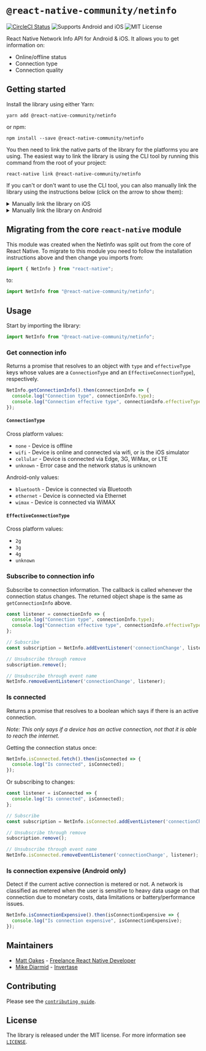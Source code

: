 
# `@react-native-community/netinfo`

[![CircleCI Status](https://img.shields.io/circleci/project/github/react-native-community/react-native-netinfo/master.svg)](https://circleci.com/gh/react-native-community/workflows/react-native-netinfo/tree/master) ![Supports Android and iOS](https://img.shields.io/badge/platforms-android%20|%20ios-lightgrey.svg) ![MIT License](https://img.shields.io/npm/l/@react-native-community/netinfo.svg)

React Native Network Info API for Android & iOS. It allows you to get information on:

* Online/offline status
* Connection type
* Connection quality

## Getting started
Install the library using either Yarn:

```
yarn add @react-native-community/netinfo
```

or npm:

```
npm install --save @react-native-community/netinfo
```

You then need to link the native parts of the library for the platforms you are using. The easiest way to link the library is using the CLI tool by running this command from the root of your project:

```
react-native link @react-native-community/netinfo
```

If you can't or don't want to use the CLI tool, you can also manually link the library using the instructions below (click on the arrow to show them):

<details>
<summary>Manually link the library on iOS</summary>

Either follow the [instructions in the React Native documentation](https://facebook.github.io/react-native/docs/linking-libraries-ios#manual-linking) to manually link the framework or link using [Cocoapods](https://cocoapods.org) by adding this to your `Podfile`:

```ruby
pod 'react-native-netinfo', :path => '../node_modules/@react-native-community/netinfo'
```

</details>

<details>
<summary>Manually link the library on Android</summary>

Make the following changes:

#### `android/settings.gradle`
```groovy
include ':react-native-community-netinfo'
project(':react-native-community-netinfo').projectDir = new File(rootProject.projectDir, '../node_modules/@react-native-community/netinfo/android')
```

#### `android/app/build.gradle`
```groovy
dependencies {
   ...
   implementation project(':react-native-community-netinfo')
}
```

#### `android/app/src/main/.../MainApplication.java`
On top, where imports are:

```java
import com.reactnativecommunity.netinfo.NetInfoPackage;
```

Add the `RNLocationPackage` class to your list of exported packages.

```java
@Override
protected List<ReactPackage> getPackages() {
    return Arrays.asList(
            new MainReactPackage(),
            new NetInfoPackage()
    );
}
```
</details>

## Migrating from the core `react-native` module
This module was created when the NetInfo was split out from the core of React Native. To migrate to this module you need to follow the installation instructions above and then change you imports from:

```javascript
import { NetInfo } from "react-native";
```

to:

```javascript
import NetInfo from "@react-native-community/netinfo";
```

## Usage
Start by importing the library:

```javascript
import NetInfo from "@react-native-community/netinfo";
```

### Get connection info
Returns a promise that resolves to an object with `type` and `effectiveType` keys whose values are a `ConnectionType` and an `EffectiveConnectionType`), respectively.

```javascript
NetInfo.getConnectionInfo().then(connectionInfo => {
  console.log("Connection type", connectionInfo.type);
  console.log("Connection effective type", connectionInfo.effectiveType);
});
```

#### `ConnectionType`
Cross platform values:

* `none` - Device is offline
* `wifi` - Device is online and connected via wifi, or is the iOS simulator
* `cellular` - Device is connected via Edge, 3G, WiMax, or LTE
* `unknown` - Error case and the network status is unknown

Android-only values:

* `bluetooth` - Device is connected via Bluetooth
* `ethernet` - Device is connected via Ethernet
* `wimax` - Device is connected via WiMAX

#### `EffectiveConnectionType`
Cross platform values:

* `2g`
* `3g`
* `4g`
* `unknown`

### Subscribe to connection info
Subscribe to connection information. The callback is called whenever the connection status changes. The returned object shape is the same as `getConnectionInfo` above.

```javascript
const listener = connectionInfo => {
  console.log("Connection type", connectionInfo.type);
  console.log("Connection effective type", connectionInfo.effectiveType);
};

// Subscribe
const subscription = NetInfo.addEventListener('connectionChange', listener);

// Unsubscribe through remove
subscription.remove();

// Unsubscribe through event name
NetInfo.removeEventListener('connectionChange', listener);
```

### Is connected
Returns a promise that resolves to a boolean which says if there is an active connection.

*Note: This only says if a device has an active connection, not that it is able to reach the internet.*

Getting the connection status once:

```javascript
NetInfo.isConnected.fetch().then(isConnected => {
  console.log("Is connected", isConnected);
});
```

Or subscribing to changes:

```javascript
const listener = isConnected => {
  console.log("Is connected", isConnected);
};

// Subscribe
const subscription = NetInfo.isConnected.addEventListener('connectionChange', listener);

// Unsubscribe through remove
subscription.remove();

// Unsubscribe through event name
NetInfo.isConnected.removeEventListener('connectionChange', listener);
```

### Is connection expensive (Android only)
Detect if the current active connection is metered or not. A network is classified as metered when the user is sensitive to heavy data usage on that connection due to monetary costs, data limitations or battery/performance issues.

```javascript
NetInfo.isConnectionExpensive().then(isConnectionExpensive => {
  console.log("Is connection expensive", isConnectionExpensive);
});
```

## Maintainers

* [Matt Oakes](https://github.com/matt-oakes) - [Freelance React Native Developer](http://mattoakes.net)
* [Mike Diarmid](https://github.com/salakar) - [Invertase](https://invertase.io)

## Contributing

Please see the [`contributing guide`](/CONTRIBUTING.md).

## License

The library is released under the MIT license. For more information see [`LICENSE`](/LICENSE).
